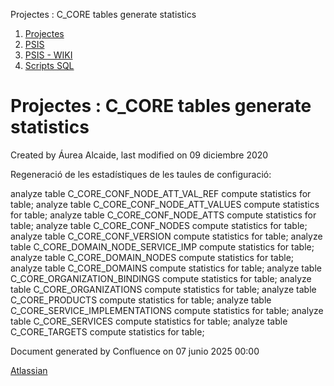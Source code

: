 Projectes : C\_CORE tables generate statistics  

1.  [Projectes](index.md)
2.  [PSIS](PSIS_24215797.md)
3.  [PSIS - WIKI](PSIS---WIKI_24215598.md)
4.  [Scripts SQL](Scripts-SQL_24215612.md)

Projectes : C\_CORE tables generate statistics
==============================================

Created by Áurea Alcaide, last modified on 09 diciembre 2020

Regeneració de les estadístiques de les taules de configuració:

analyze table C\_CORE\_CONF\_NODE\_ATT\_VAL\_REF compute statistics for table;
analyze table C\_CORE\_CONF\_NODE\_ATT\_VALUES compute statistics for table;
analyze table C\_CORE\_CONF\_NODE\_ATTS compute statistics for table;
analyze table C\_CORE\_CONF\_NODES compute statistics for table;
analyze table C\_CORE\_CONF\_VERSION compute statistics for table;
analyze table C\_CORE\_DOMAIN\_NODE\_SERVICE\_IMP compute statistics for table;
analyze table C\_CORE\_DOMAIN\_NODES compute statistics for table;
analyze table C\_CORE\_DOMAINS compute statistics for table;
analyze table C\_CORE\_ORGANIZATION\_BINDINGS compute statistics for table;
analyze table C\_CORE\_ORGANIZATIONS compute statistics for table;
analyze table C\_CORE\_PRODUCTS compute statistics for table;
analyze table C\_CORE\_SERVICE\_IMPLEMENTATIONS compute statistics for table;
analyze table C\_CORE\_SERVICES compute statistics for table;
analyze table C\_CORE\_TARGETS compute statistics for table;

  

  

  

  

Document generated by Confluence on 07 junio 2025 00:00

[Atlassian](http://www.atlassian.com/)